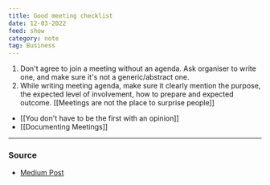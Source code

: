 ```yaml
---
title: Good meeting checklist
date: 12-03-2022
feed: show
category: note
tag: Business
---
```


1. Don't agree to join a meeting without an agenda. Ask organiser to write one, and make sure it's not a generic/abstract one. 
2. While writing meeting agenda, make sure it clearly mention the purpose, the expected level of involvement, how to prepare and expected outcome. [[Meetings are not the place to surprise people]]

- [[You don't have to be the first with an opinion]]
- [[Documenting Meetings]]

--- 
### Source
- [Medium Post](https://medium.com/jump-start/stop-scheduling-meetings-without-the-3hs-and-5ps-6ed48eabec0f)